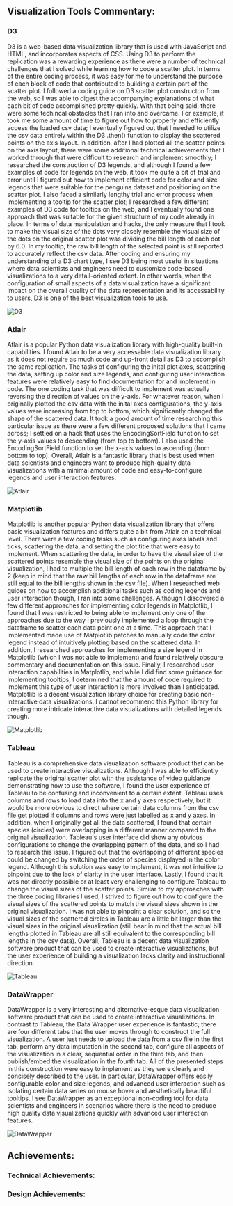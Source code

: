 ## Visualization Tools Commentary:

### D3

D3 is a web-based data visualization library that is used with JavaScript and HTML, and incorporates aspects of CSS. Using D3 to perform the replication was a rewarding experience as there were a number of technical challenges that I solved while learning how to code a scatter plot. In terms of the entire coding process, it was easy for me to understand the purpose of each block of code that contributed to building a certain part of the scatter plot. I followed a coding guide on D3 scatter plot constructon from the web, so I was able to digest the accompanying explanations of what each bit of code accomplished pretty quickly. With that being said, there were some techincal obstacles that I ran into and overcame. For example, it took me some amount of time to figure out how to properly and efficiently access the loaded csv data; I eventually figured out that I needed to utilize the csv data entirely within the D3 .then() function to display the scattered points on the axis layout. In addition, after I had plotted all the scatter points on the axis layout, there were some additional technical achievements that I worked through that were difficult to research and implement smoothly; I researched the construction of D3 legends, and although I found a few examples of code for legends on the web, it took me quite a bit of trial and error until I figured out how to implement efficient code for color and size legends that were suitable for the penguins dataset and positioning on the scatter plot. I also faced a similarly lengthy trial and error process when implementing a tooltip for the scatter plot; I researched a few different examples of D3 code for tooltips on the web, and I eventually found one approach that was suitable for the given structure of my code already in place. In terms of data manipulation and hacks, the only measure that I took to make the visual size of the dots very closely resemble the visual size of the dots on the original scatter plot was dividing the bill length of each dot by 6.0. In my tooltip, the raw bill length of the selected point is still reported to accurately reflect the csv data. After coding and ensuring my understanding of a D3 chart type, I see D3 being most useful in situations where data scientists and engineers need to customize code-based visualizations to a very detail-oriented extent. In other words, when the configuration of small aspects of a data visualization have a significant impact on the overall quality of the data representation and its accessability to users, D3 is one of the best visualization tools to use.

![D3](img/A2D3ReplicationScreenshot.png)

### Atlair

Atlair is a popular Python data visualization library with high-quality built-in capabilities. I found Atlair to be a very accessable data visualization library as it does not require as much code and up-front detail as D3 to accomplish the same replication. The tasks of configuring the inital plot axes, scattering the data, setting up color and size legends, and configuring user interaction features were relatively easy to find documentation for and implement in code. The one coding task that was difficult to implement was actually reversing the direction of values on the y-axis. For whatever reason, when I originally plotted the csv data with the inital axes configurations, the y-axis values were increasing from top to bottom, which significantly changed the shape of the scattered data. It took a good amount of time researching this particular issue as there were a few different proposed solutions that I came across; I settled on a hack that uses the EncodingSortField function to set the y-axis values to descending (from top to bottom). I also used the EncodingSortField function to set the x-axis values to ascending (from bottom to top). Overall, Atlair is a fantastic library that is best used when data scientists and engineers want to produce high-quality data visualizations with a minimal amount of code and easy-to-configure legends and user interaction features.

![Atlair](img/A2AtlairReplicationScreenshot.png)

### Matplotlib

Matplotlib is another popular Python data visualization library that offers basic visualization features and differs quite a bit from Atlair on a technical level. There were a few coding tasks such as configuring axes labels and ticks, scattering the data, and setting the plot title that were easy to implement. When scattering the data, in order to have the visual size of the scattered points resemble the visual size of the points on the original visualization, I had to multiple the bill length of each row in the dataframe by 2 (keep in mind that the raw bill lengths of each row in the dataframe are still equal to the bill lengths shown in the csv file). When I researched web guides on how to accomplish additional tasks such as coding legends and user interaction though, I ran into some challenges. Although I discovered a few different approaches for implementing color legends in Matplotlib, I found that I was restricted to being able to implement only one of the approaches due to the way I previously implemented a loop through the dataframe to scatter each data point one at a time. This approach that I implemented made use of Matplotlib patches to manually code the color legend instead of intuitively plotting based on the scattered data. In addition, I researched approaches for implementing a size legend in Matplotlib (which I was not able to implement) and found relatively obscure commentary and documentation on this issue. Finally, I researched user interaction capabilities in Matplotlib, and while I did find some guidance for implementing tooltips, I determined that the amount of code required to implement this type of user interaction is more involved than I anticipated. Matplotlib is a decent visualization library choice for creating basic non-interactive data visualizations. I cannot recommend this Python library for creating more intricate interactive data visualizations with detailed legends though.  

![Matplotlib](img/A2MatplotlibReplicationScreenshot.png)

### Tableau

Tableau is a comprehensive data visualization software product that can be used to create interactive visualizations. Although I was able to efficiently replicate the original scatter plot with the assistance of video guidance demonstrating how to use the software, I found the user experience of Tableau to be confusing and inconvenient to a certain extent. Tableau uses columns and rows to load data into the x and y axes respectively, but it would be more obvious to direct where certain data columns from the csv file get plotted if columns and rows were just labelled as x and y axes. In addition, when I originally got all the data scattered, I found that certain species (circles) were overlapping in a different manner compared to the original visualization. Tableau's user interface did show any obvious configurations to change the overlapping pattern of the data, and so I had to research this issue. I figured out that the overlapping of different species could be changed by switching the order of species displayed in the color legend. Although this solution was easy to implement, it was not intuitive to pinpoint due to the lack of clarity in the user interface. Lastly, I found that it was not directly possible or at least very challenging to configure Tableau to change the visual sizes of the scatter points. Similar to my approaches with the three coding libraries I used, I strived to figure out how to configure the visual sizes of the scattered points to match the visual sizes shown in the original visualization. I was not able to pinpoint a clear solution, and so the visual sizes of the scattered circles in Tableau are a little bit larger than the visual sizes in the original visualization (still bear in mind that the actual bill lengths plotted in Tableau are all still equivalent to the corresponding bill lengths in the csv data). Overall, Tableau is a decent data visualization software product that can be used to create interactive visualizations, but the user experience of building a visualization lacks clarity and instructional direction.


![Tableau](img/A2TableauReplicationWorkbookScreenshot.png)

### DataWrapper

DataWrapper is a very interesting and alternative-esque data visualization software product that can be used to create interactive visualizations. In contrast to Tableau, the Data Wrapper user experience is fantastic; there are four different tabs that the user moves through to construct the full visualization. A user just needs to upload the data from a csv file in the first tab, perform any data imputation in the second tab, configure all aspects of the visualization in a clear, sequential order in the third tab, and then publish/embed the visualization in the fourth tab. All of the presented steps in this construction were easy to implement as they were clearly and concisely described to the user. In particular, DataWrapper offers easily configurable color and size legends, and advanced user interaction such as isolating certain data series on mouse hover and aesthetically beautiful tooltips. I see DataWrapper as an exceptional non-coding tool for data scientists and engineers in scenarios where there is the need to produce high quality data visualizations quickly with advanced user interaction features.

![DataWrapper](img/A2DataWrapperReplicationScreenshot.png)

## Achievements:

### Technical Achievements:



### Design Achievements:


